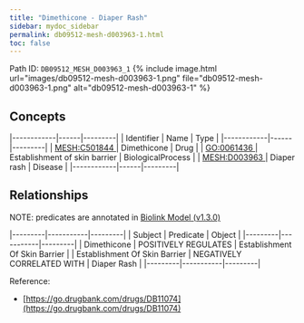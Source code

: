 ```yaml
---
title: "Dimethicone - Diaper Rash"
sidebar: mydoc_sidebar
permalink: db09512-mesh-d003963-1.html
toc: false 
---
```



Path ID: `DB09512_MESH_D003963_1`
{% include image.html url="images/db09512-mesh-d003963-1.png" file="db09512-mesh-d003963-1.png" alt="db09512-mesh-d003963-1" %}

## Concepts

|------------|------|---------|
| Identifier | Name | Type    |
|------------|------|---------|
| <a href="https://identifiers.org/MESH:C501844">MESH:C501844 </a> | Dimethicone | Drug |
| <a href="https://identifiers.org/GO:0061436">GO:0061436 </a> | Establishment of skin barrier | BiologicalProcess |
| <a href="https://identifiers.org/MESH:D003963">MESH:D003963 </a> | Diaper rash | Disease |
|------------|------|---------|

## Relationships


NOTE: predicates are annotated in <a href="https://github.com/biolink/biolink-model/releases/tag/v1.3.0">Biolink Model (v1.3.0)</a>

|---------|-----------|---------|
| Subject | Predicate | Object  |
|---------|-----------|---------|
| Dimethicone | POSITIVELY REGULATES | Establishment Of Skin Barrier |
| Establishment Of Skin Barrier | NEGATIVELY CORRELATED WITH | Diaper Rash |
|---------|-----------|---------|

Reference: 
  - [https://go.drugbank.com/drugs/DB11074](https://go.drugbank.com/drugs/DB11074)
